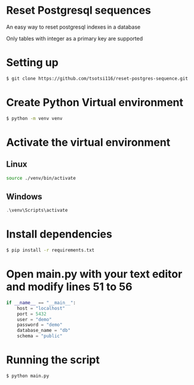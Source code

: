 Reset Postgresql sequences
==========================

An easy way to reset postgresql indexes in a database

Only tables with integer as a primary key are supported

# Setting up

```sh
$ git clone https://github.com/tsotsi116/reset-postgres-sequence.git

```
# Create Python Virtual environment
```sh
$ python -m venv venv
```
# Activate the virtual environment
## Linux
```sh
source ./venv/bin/activate
```
## Windows
```powershell
.\venv\Scripts\activate
```


# Install dependencies
```sh
$ pip install -r requirements.txt
```

# Open  main.py with your text editor and modify lines 51 to 56
```py
if __name__ == "__main__":
    host = "localhost"
    port = 5432
    user = "demo"
    password = "demo"
    database_name = "db"
    schema = "public"
```

# Running the script
```sh
$ python main.py
```